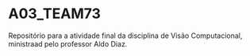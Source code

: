 # A03_TEAM73
Repositório para a atividade final da disciplina de Visão Computacional, ministraad pelo professor Aldo Diaz.
